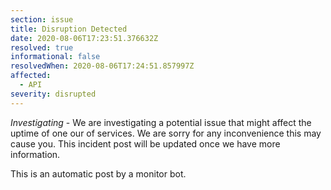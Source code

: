 ```yaml
---
section: issue
title: Disruption Detected
date: 2020-08-06T17:23:51.376632Z
resolved: true
informational: false
resolvedWhen: 2020-08-06T17:24:51.857997Z
affected:
  - API
severity: disrupted
---
```

*Investigating* - We are investigating a potential issue that might affect the uptime of one our of services. We are sorry for any inconvenience this may cause you. This incident post will be updated once we have more information.

This is an automatic post by a monitor bot.
        